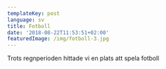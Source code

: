```yaml
---
templateKey: post
language: sv
title: Fotboll
date: '2018-08-22T11:53:51+02:00'
featuredImage: /img/fotboll-3.jpg
---
```

Trots regnperioden hittade vi en plats att spela fotboll

